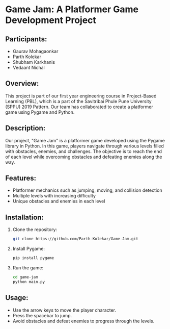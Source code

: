 # Game Jam: A Platformer Game Development Project

## Participants:
- Gaurav Mohagaonkar
- Parth Kolekar
- Shubham Karkhanis
- Vedaant Nichal

## Overview:
This project is part of our first year engineering course in Project-Based Learning (PBL), which is a part of the Savitribai Phule Pune University (SPPU) 2019 Pattern. Our team has collaborated to create a platformer game using Pygame and Python.

## Description:
Our project, "Game Jam" is a platformer game developed using the Pygame library in Python. In this game, players navigate through various levels filled with obstacles, enemies, and challenges. The objective is to reach the end of each level while overcoming obstacles and defeating enemies along the way.

## Features:
- Platformer mechanics such as jumping, moving, and collision detection
- Multiple levels with increasing difficulty
- Unique obstacles and enemies in each level

## Installation:
1. Clone the repository:
    ```bash
    git clone https://github.com/Parth-Kolekar/Game-Jam.git
    ```
2. Install Pygame:
    ```bash
    pip install pygame
    ```
3. Run the game:
    ```bash
    cd game-jam
    python main.py
    ```

## Usage:
- Use the arrow keys to move the player character.
- Press the spacebar to jump.
- Avoid obstacles and defeat enemies to progress through the levels.